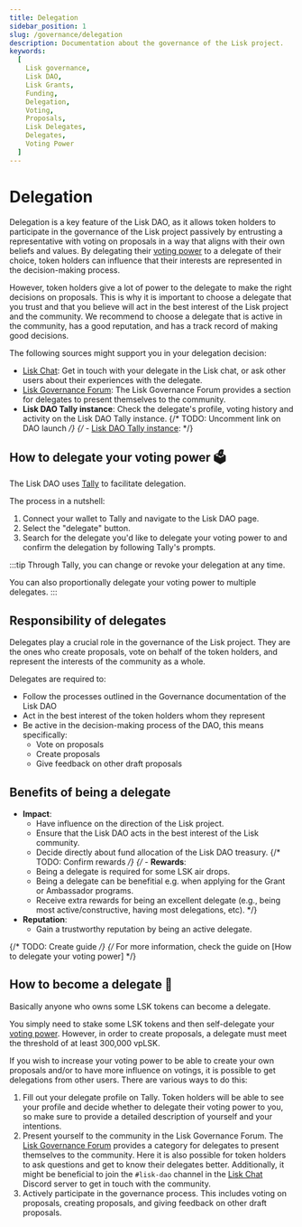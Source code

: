 ```yaml
---
title: Delegation
sidebar_position: 1
slug: /governance/delegation
description: Documentation about the governance of the Lisk project.
keywords:
  [
    Lisk governance,
    Lisk DAO,
    Lisk Grants,
    Funding,
    Delegation,
    Voting,
    Proposals,
    Lisk Delegates,
    Delegates,
    Voting Power
  ]
---
```


# Delegation
Delegation is a key feature of the Lisk DAO, as it allows token holders to participate in the governance of the Lisk project passively by entrusting a representative with voting on proposals in a way that aligns with their own beliefs and values.
By delegating their [voting power](governance#voting-power) to a delegate of their choice, token holders can influence that their interests are represented in the decision-making process.

However, token holders give a lot of power to the delegate to make the right decisions on proposals.
This is why it is important to choose a delegate that you trust and that you believe will act in the best interest of the Lisk project and the community.
We recommend to choose a delegate that is active in the community, has a good reputation, and has a track record of making good decisions.

The following sources might support you in your delegation decision:

- [Lisk Chat](https://lisk.chat): Get in touch with your delegate in the Lisk chat, or ask other users about their experiences with the delegate.
- [Lisk Governance Forum](https://forum.lisk.com/c/delegates/): The Lisk Governance Forum provides a section for delegates to present themselves to the community.
- **Lisk DAO Tally instance**: Check the delegate's profile, voting history and activity on the Lisk DAO Tally instance.
{/* TODO: Uncomment link on DAO launch */}
{/* - [Lisk DAO Tally instance](https://www.tally.xyz/gov/3rd-testing): */}

## How to delegate your voting power 🗳️

The Lisk DAO uses [Tally](https://www.tally.xyz/) to facilitate delegation. 

The process in a nutshell:

1. Connect your wallet to Tally and navigate to the Lisk DAO page.
2. Select the "delegate" button.
3. Search for the delegate you'd like to delegate your voting power to and confirm the delegation by following Tally's prompts.

:::tip
Through Tally, you can change or revoke your delegation at any time. 

You can also proportionally delegate your voting power to multiple delegates. 
:::

## Responsibility of delegates
Delegates play a crucial role in the governance of the Lisk project.
They are the ones who create proposals, vote on behalf of the token holders, and represent the interests of the community as a whole.

Delegates are required to:

- Follow the processes outlined in the Governance documentation of the Lisk DAO
- Act in the best interest of the token holders whom they represent
- Be active in the decision-making process of the DAO, this means specifically:
  - Vote on proposals
  - Create proposals
  - Give feedback on other draft proposals

## Benefits of being a delegate

- **Impact**: 
  - Have influence on the direction of the Lisk project.
  - Ensure that the Lisk DAO acts in the best interest of the Lisk community.
  - Decide directly about fund allocation of the Lisk DAO treasury.
  {/* TODO: Confirm rewards */}
{/* - **Rewards**:
  - Being a delegate is required for some LSK air drops.
  - Being a delegate can be benefitial e.g. when applying for the Grant or Ambassador programs.
  - Receive extra rewards for being an excellent delegate (e.g., being most active/constructive, having most delegations, etc). */}
- **Reputation**:
  - Gain a trustworthy reputation by being an active delegate.

{/* TODO: Create guide */}
{/* For more information, check the guide on [How to delegate your voting power] */}

## How to become a delegate 🚀

Basically anyone who owns some LSK tokens can become a delegate.

You simply need to stake some LSK tokens and then self-delegate your [voting power](governance#voting-power).
However, in order to create proposals, a delegate must meet the threshold of at least 300,000 vpLSK.

If you wish to increase your voting power to be able to create your own proposals and/or to have more influence on votings, it is possible to get delegations from other users.
There are various ways to do this:

1. Fill out your delegate profile on Tally.
Token holders will be able to see your profile and decide whether to delegate their voting power to you, so make sure to provide a detailed description of yourself and your intentions.
2. Present yourself to the community in the Lisk Governance Forum.
The [Lisk Governance Forum](https://forum.lisk.com/c/delegates) provides a category for delegates to present themselves to the community.
Here it is also possible for token holders to ask questions and get to know their delegates better.
Additionally, it might be beneficial to join the `#lisk-dao` channel in the [Lisk Chat](https://lisk.chat) Discord server to get in touch with the community.
3. Actively participate in the governance process.
This includes voting on proposals, creating proposals, and giving feedback on other draft proposals.
